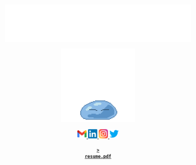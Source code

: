 [![Anthony Tedja](assets/name.svg)](https://anthonytedja.github.io/)
<p align="center">
  <a href="http://www.chickenroad.org/">
    <img src="assets/rimuru.gif" width="200px">
  </a>
  <br><br>
  <a href="mailto:anthonytedja27@gmail.com">
    <img alt="Anthony's Email" width="25px" src="assets/gmail.svg" />
  </a>
  <a href="https://www.linkedin.com/in/anthonytedja/">
    <img alt="Anthony's LinkedIn" width="25px" src="assets/linkedin.svg" />
  </a>
  <a href="https://www.instagram.com/anthonytedja/">
    <img alt="Anthony's Instagram" width="25px" src="assets/instagram.svg" />
  </a>
  <a href="https://twitter.com/anthonytedja27">
    <img alt="Anthony's Twitter" width="25px" src="assets/twitter.svg" />
  </a>
</p>

<a href="https://anthonytedja.github.io/resume.pdf"><h4 align="center"><code>> resume.pdf</code></h4></a>
